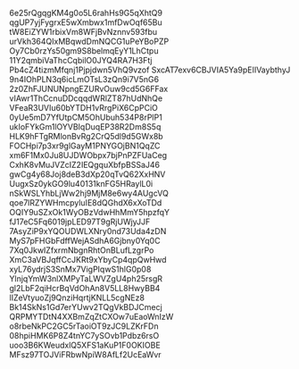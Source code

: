 6e25rQgqgKM4g0o5L6rahHs9G5qXhtQ9
qgUP7yjFygrxE5wXmbwx1mfDwOqf65Bu
tW8EiZYW1rbixVm8WFjBvNznnv593fbu
urVkh364QIxMBqwdDmNQCG1uPeYBoPZP
Oy7Cb0rzYs50gm9S8belmqEyY1LhCtpu
11Y2qmbiVaThcCqbilO0JYQ4RA7H3Ftj
Pb4cZ4tizmMfqnj1Pjpjdwn5VhQ9vzof
SxcAT7exv6CBJVIA5Ya9pEIIVaybthyJ
9n4IOhPLN3q6icLmOTsL3zQn9i7V5nG6
2z0ZhFJUNUNpngEZURvOuw9cd5G6FFax
vIAwr1ThCcnuDDcqqdWRlZT87hUdNhQe
VFeaR3UVIu60bYTDH1vRrgPiX6CpPCiO
0yUe5mD7YfUtpCM5OhUbuh534P8rPlP1
ukIoFYkGm1lOYVBIqDuqEP38R2Dm8S5q
HLK9hFTgRMlonBvRg2CrQ5dl9d5GWx8b
FOCHpi7p3xr9glGayM1PNYGOjBN1QqZC
xm6F1Mx0Ju8UJDWObpx7bjPnPZFUaCeg
CxhK8vMuJVZcIZ2IEQgquXbfpBSSaJ46
gwCg4y68Joj8deB3dXp20qTvQ62XxHNV
UugxSz0ykGO9lu40131knFG5HRaylL0i
nSkWSLYhbLjWw2hj9MjM8e6wy4AUgcVQ
qoe7lRZYWHmcpyluIE8dQGhdX6xXoTDd
OQIY9uSZxOk1WyOBzVdwHhMmY5hpzfqY
fJ17eC5Fq6019jpLED97T9gRjUWjyJJF
7AsyZiP9xYQOUDWLXNry0nd73Uda4zDN
MyS7pFHGbFdffWejASdhA6Gjbny0Yq0C
7Xq0JkwIZfxrmNbgnRhtOnBLufLzgrPo
XmC3aVBJqffCcJKRt9xYbyCp4qpQwHwd
xyL76ydrjS3SnMx7VigPIqwS1hlG0p08
YlnjqYmW3nlXMPyTaLWVZgU4ph25rsgR
gl2LbF2qiHcrBqVdOhAn8V5LL8HwyBB4
lIZeVtyuoZj9QnziHqrtjKNLL5cgNEz8
Bk14SkNs1Gd7erYUwv2TQgVkBDJCmecj
QRPMYTDtN4XXBmZqZtCXOw7uEaoWnIzW
o8rbeNkPC2GC5rTaoiOT9zJC9LZKrFDn
08hpiHMK6P8Z4tnYC7ySOvb1Pdbz6rsO
uoo3B6KWeudxlQ5XFS1aKuP1F0OKIOBE
MFsz97TOJViFRbwNpiW8AfLf2UcEaWvr
